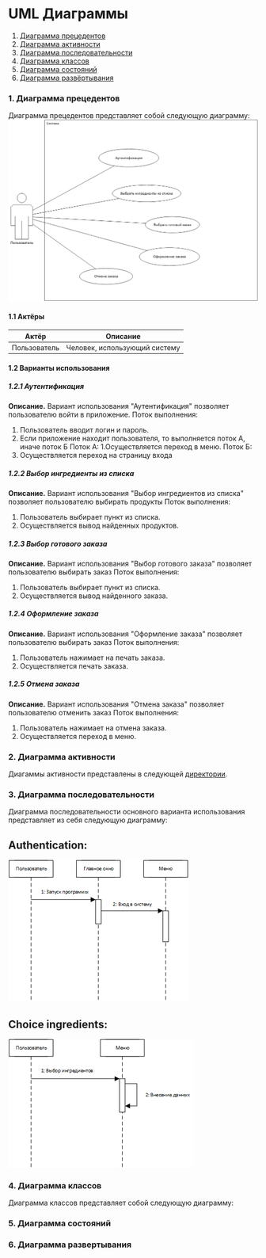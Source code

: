 
# UML Диаграммы
1. [Диаграмма прецедентов](#1)
2. [Диаграмма активности](#2)
3. [Диаграмма последовательности](#3)
4. [Диаграмма классов](#4)
5. [Диаграмма состояний](#5)
6. [Диаграмма развёртывания](#6)


### 1. Диаграмма прецедентов<a name="6"></a>
Диаграмма прецедентов представляет собой следующую диаграмму: 
![Use Case](https://github.com/Evgeniy999/Restaurant_terminal/blob/master/Documentation/Diagrams/UseCase/UseCase.png)



#### 1.1 Актёры
Актёр | Описание
--- | ---
Пользователь|Человек, использующий систему

#### 1.2 Варианты использования

##### 1.2.1 Аутентификация
**Описание.** Вариант использования "Аутентификация" позволяет пользователю войти в приложение.
Поток выполнения:
1. Пользователь вводит логин и пароль.
2. Если приложение находит пользователя, то выполняется поток А, иначе поток Б
Поток А:
1.Осуществляется переход в меню.
Поток Б:
1. Осуществляется переход на страницу входа
##### 1.2.2 Выбор ингредиенты из списка
**Описание.** Вариант использования "Выбор ингредиентов из списка" позволяет пользователю выбирать продукты
Поток выполнения:
1. Пользователь выбирает пункт из списка.
2. Осуществляется вывод найденных продуктов.
##### 1.2.3 Выбор готового заказа
**Описание.** Вариант использования "Выбор готового заказа" позволяет пользователю выбирать заказ
Поток выполнения:
1. Пользователь выбирает пункт из списка.
2. Осуществляется вывод найденного заказа.
##### 1.2.4 Оформление заказа
**Описание.** Вариант использования "Оформление заказа" позволяет пользователю выбирать заказ
Поток выполнения:
1. Пользователь нажимает на печать заказа.
2. Осуществляется печать заказа.
##### 1.2.5 Отмена заказа
**Описание.** Вариант использования "Отмена заказа" позволяет пользователю отменить заказ
Поток выполнения:
1. Пользователь нажимает на отмена заказа.
2. Осуществляется переход в меню.

### 2. Диаграмма активности<a name="1"></a>
Диагаммы активности представлены в следующей [директории](https://github.com/Evgeniy999/Restaurant_terminal/tree/master/Documentation/Diagrams/Activity).

### 3. Диаграмма последовательности<a name="3"></a>
Диаграмма последовательности основного варианта использования представляет из себя следующую диаграмму:
## Authentication:

![Sequence Diagram](https://github.com/Evgeniy999/Restaurant_terminal/blob/master/Documentation/Diagrams/Sequence/Authentication.png)

## Choice ingredients:

![Sequence Diagram](https://github.com/Evgeniy999/Restaurant_terminal/blob/master/Documentation/Diagrams/Sequence/Choice_ingredients.png)

### 4. Диаграмма классов<a name="2"></a>
Диаграмма классов представляет собой следующую диаграмму: 
  
### 5. Диаграмма состояний<a name="4"></a>

### 6. Диаграмма развертывания<a name="5"></a>
